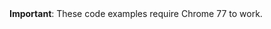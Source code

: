 <aside class="alert alert-warning" role="alert" markdown="1">
<i class="fas fa-exclamation-circle"></i> <strong>Important</strong>:
  These code examples require Chrome 77 to work. 
</aside>